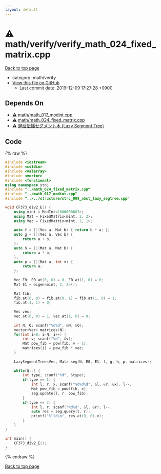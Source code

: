 ```yaml
---
layout: default
---
```


<!-- mathjax config similar to math.stackexchange -->
<script type="text/javascript" async
  src="https://cdnjs.cloudflare.com/ajax/libs/mathjax/2.7.5/MathJax.js?config=TeX-MML-AM_CHTML">
</script>
<script type="text/x-mathjax-config">
  MathJax.Hub.Config({
    TeX: { equationNumbers: { autoNumber: "AMS" }},
    tex2jax: {
      inlineMath: [ ['$','$'] ],
      processEscapes: true
    },
    "HTML-CSS": { matchFontHeight: false },
    displayAlign: "left",
    displayIndent: "2em"
  });
</script>

<script type="text/javascript" src="https://cdnjs.cloudflare.com/ajax/libs/jquery/3.4.1/jquery.min.js"></script>
<script src="https://cdn.jsdelivr.net/npm/jquery-balloon-js@1.1.2/jquery.balloon.min.js" integrity="sha256-ZEYs9VrgAeNuPvs15E39OsyOJaIkXEEt10fzxJ20+2I=" crossorigin="anonymous"></script>
<script type="text/javascript" src="../../../assets/js/copy-button.js"></script>
<link rel="stylesheet" href="../../../assets/css/copy-button.css" />


# :warning: math/verify/verify_math_024_fixed_matrix.cpp
<a href="../../../index.html">Back to top page</a>

* category: math/verify
* <a href="{{ site.github.repository_url }}/blob/master/math/verify/verify_math_024_fixed_matrix.cpp">View this file on GitHub</a>
    - Last commit date: 2019-12-09 17:27:28 +0900




## Depends On
* :warning: <a href="../math_017_modint.cpp.html">math/math_017_modint.cpp</a>
* :warning: <a href="../math_024_fixed_matrix.cpp.html">math/math_024_fixed_matrix.cpp</a>
* :warning: <a href="../../structure/strc_009_abst_lazy_segtree.cpp.html">遅延伝播セグメント木 (Lazy Segment Tree)</a>


## Code
{% raw %}
```cpp
#include <iostream>
#include <cstdio>
#include <valarray>
#include <vector>
#include <functional>
using namespace std;
#include "../math_024_fixed_matrix.cpp"
#include "../math_017_modint.cpp"
#include "../../structure/strc_009_abst_lazy_segtree.cpp"

void CF373_div2_E() {
    using mint = ModInt<1000000007>;
    using Mat = FixedMatrix<mint, 2, 2>;
    using Vec = FixedMatrix<mint, 2, 1>;
 
    auto f = [](Vec a, Mat b) { return b * a; };
    auto g = [](Vec a, Vec b) {
        return a + b;
    };
    auto h = [](Mat a, Mat b) {
        return a * b;
    };
    auto p = [](Mat a, int x) {
        return a;
    };
 
    Vec E0; E0.at(0, 0) = 0, E0.at(1, 0) = 0;
    Mat E1 = eigen<mint, 2, 2>();
        
    Mat fib;
    fib.at(0, 0) = fib.at(0, 1) = fib.at(1, 0) = 1;
    fib.at(1, 1) = 0;
    
    Vec vec;
    vec.at(0, 0) = 1, vec.at(1, 0) = 0;
    
    int N, Q; scanf("%d%d", &N, &Q);
    vector<Vec> matrices(N);
    for(int i=0; i<N; i++) {
        int v; scanf("%d", &v);
        Mat pow_fib = pow(fib, v - 1);
        matrices[i] = pow_fib * vec;
    }
    
    LazySegmentTree<Vec, Mat> seg(N, E0, E1, f, g, h, p, matrices);
    
    while(Q--) {
        int type; scanf("%d", &type);
        if(type == 1) {
            int l, r, x; scanf("%d%d%d", &l, &r, &x); l--;
            Mat pow_fib = pow(fib, x);
            seg.update(l, r, pow_fib);
        }
        if(type == 2) {
            int l, r; scanf("%d%d", &l, &r); l--;
            auto res = seg.query(l, r);
            printf("%lld\n", res.at(0, 0).v);
        }
    }
}

int main() {
    CF373_div2_E();
}

```
{% endraw %}

<a href="../../../index.html">Back to top page</a>

